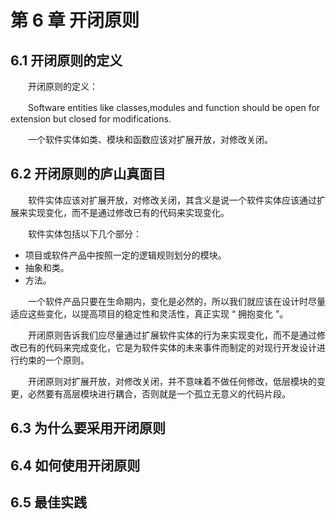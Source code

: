 # 第 6 章 开闭原则

## 6.1 开闭原则的定义
　　开闭原则的定义：

　　Software entities like classes,modules and function should be open for extension but closed for modifications.

　　一个软件实体如类、模块和函数应该对扩展开放，对修改关闭。 

## 6.2 开闭原则的庐山真面目

　　软件实体应该对扩展开放，对修改关闭，其含义是说一个软件实体应该通过扩展来实现变化，而不是通过修改已有的代码来实现变化。

　　软件实体包括以下几个部分：

* 项目或软件产品中按照一定的逻辑规则划分的模块。
* 抽象和类。
* 方法。

　　一个软件产品只要在生命期内，变化是必然的，所以我们就应该在设计时尽量适应这些变化，以提高项目的稳定性和灵活性，真正实现 “ 拥抱变化 ”。

　　开闭原则告诉我们应尽量通过扩展软件实体的行为来实现变化，而不是通过修改已有的代码来完成变化，它是为软件实体的未来事件而制定的对现行开发设计进行约束的一个原则。

　　开闭原则对扩展开放，对修改关闭，并不意味着不做任何修改，低层模块的变更，必然要有高层模块进行耦合，否则就是一个孤立无意义的代码片段。

## 6.3 为什么要采用开闭原则



## 6.4 如何使用开闭原则



## 6.5 最佳实践
